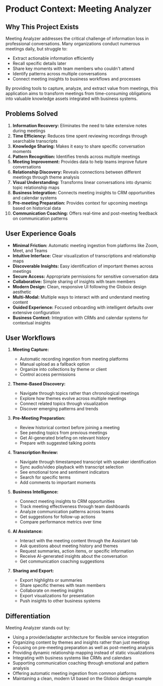 # Product Context: Meeting Analyzer

## Why This Project Exists
Meeting Analyzer addresses the critical challenge of information loss in professional conversations. Many organizations conduct numerous meetings daily, but struggle to:
- Extract actionable information efficiently
- Recall specific details later
- Share key moments with team members who couldn't attend
- Identify patterns across multiple conversations
- Connect meeting insights to business workflows and processes

By providing tools to capture, analyze, and extract value from meetings, this application aims to transform meetings from time-consuming obligations into valuable knowledge assets integrated with business systems.

## Problems Solved
1. **Information Recovery:** Eliminates the need to take extensive notes during meetings
2. **Time Efficiency:** Reduces time spent reviewing recordings through searchable transcripts
3. **Knowledge Sharing:** Makes it easy to share specific conversation moments
4. **Pattern Recognition:** Identifies trends across multiple meetings
5. **Meeting Improvement:** Provides data to help teams improve future conversations
6. **Relationship Discovery:** Reveals connections between different meetings through theme analysis
7. **Visual Understanding:** Transforms linear conversations into dynamic topic relationship maps
8. **Business Integration:** Connects meeting insights to CRM opportunities and calendar systems
9. **Pre-meeting Preparation:** Provides context for upcoming meetings based on historical data
10. **Communication Coaching:** Offers real-time and post-meeting feedback on communication patterns

## User Experience Goals
- **Minimal Friction:** Automatic meeting ingestion from platforms like Zoom, Meet, and Teams
- **Intuitive Interface:** Clear visualization of transcriptions and relationship maps
- **Discoverable Insights:** Easy identification of important themes across meetings
- **Secure Access:** Appropriate permissions for sensitive conversation data
- **Collaborative:** Simple sharing of insights with team members
- **Modern Design:** Clean, responsive UI following the Globoix design aesthetic
- **Multi-Modal:** Multiple ways to interact with and understand meeting content
- **Guided Experience:** Focused onboarding with intelligent defaults over extensive configuration
- **Business Context:** Integration with CRMs and calendar systems for contextual insights

## User Workflows
1. **Meeting Capture:**
   - Automatic recording ingestion from meeting platforms
   - Manual upload as a fallback option
   - Organize into collections by theme or client
   - Control access permissions

2. **Theme-Based Discovery:**
   - Navigate through topics rather than chronological meetings
   - Explore how themes evolve across multiple meetings
   - Connect related topics through visualization
   - Discover emerging patterns and trends

3. **Pre-Meeting Preparation:**
   - Review historical context before joining a meeting
   - See pending topics from previous meetings
   - Get AI-generated briefing on relevant history
   - Prepare with suggested talking points

4. **Transcription Review:**
   - Navigate through timestamped transcript with speaker identification
   - Sync audio/video playback with transcript selection
   - See emotional tone and sentiment indicators
   - Search for specific terms
   - Add comments to important moments

5. **Business Intelligence:**
   - Connect meeting insights to CRM opportunities
   - Track meeting effectiveness through team dashboards
   - Analyze communication patterns across teams
   - Get suggestions for follow-up actions
   - Compare performance metrics over time

6. **AI Assistance:**
   - Interact with the meeting content through the Assistant tab
   - Ask questions about meeting history and themes
   - Request summaries, action items, or specific information
   - Receive AI-generated insights about the conversation
   - Get communication coaching suggestions

7. **Sharing and Export:**
   - Export highlights or summaries
   - Share specific themes with team members
   - Collaborate on meeting insights
   - Export visualizations for presentation
   - Push insights to other business systems

## Differentiation
Meeting Analyzer stands out by:
- Using a provider/adapter architecture for flexible service integration
- Organizing content by themes and insights rather than just meetings
- Focusing on pre-meeting preparation as well as post-meeting analysis
- Providing dynamic relationship mapping instead of static visualizations
- Integrating with business systems like CRMs and calendars
- Supporting communication coaching through emotional and pattern analysis
- Offering automatic meeting ingestion from common platforms
- Maintaining a clean, modern UI based on the Globoix design example 